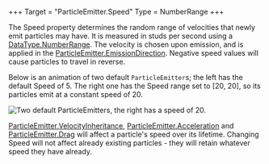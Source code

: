 +++
Target = "ParticleEmitter.Speed"
Type = NumberRange
+++

The Speed property determines the random range of velocities that newly emit particles may have. It is measured in studs per second using a [DataType.NumberRange](https://developer.roblox.com/search#stq=NumberRange). The velocity is chosen upon emission, and is applied in the [ParticleEmitter.EmissionDirection](https://developer.roblox.com/api-reference/property/ParticleEmitter/EmissionDirection). Negative speed values will cause particles to travel in reverse.Below is an animation of two default `ParticleEmitter`s; the left has the default Speed of 5. The right one has the Speed range set to [20, 20], so its particles emit at a constant speed of 20.![Two default ParticleEmitters, the right has a speed of 20.][1][ParticleEmitter.VelocityInheritance](https://developer.roblox.com/api-reference/property/ParticleEmitter/VelocityInheritance), [ParticleEmitter.Acceleration](https://developer.roblox.com/api-reference/property/ParticleEmitter/Acceleration) and [ParticleEmitter.Drag](https://developer.roblox.com/api-reference/property/ParticleEmitter/Drag) will affect a particle's speed over its lifetime. Changing Speed will not affect already existing particles - they will retain whatever speed they have already.[1]: https://developer.roblox.com/assets/blte13fc189c250bd2b/ParticleEmitter_Speed.gif